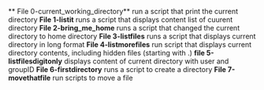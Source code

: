  ** File 0-current_working_directory** run a script that print the current directory
**File 1-listit** runs a script that displays content list of cuurent directory
**File 2-bring_me_home** runs a script that changed the current directory to home directory
**File 3-listfiles** runs a script that displays current directory in long format
**File 4-listmorefiles** run script that displays  current directory contents, including hidden files (starting with .)
**file 5-listfilesdigitonly** displays content of current directory with user and groupID
**File 6-firstdirectory** runs a script to create a directory
**File 7-movethatfile** run scripts to move a file
